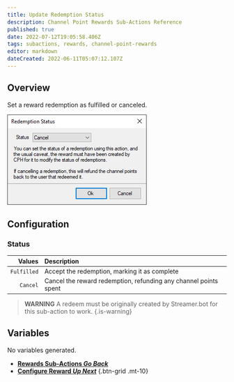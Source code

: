```yaml
---
title: Update Redemption Status
description: Channel Point Rewards Sub-Actions Reference
published: true
date: 2022-07-12T19:05:58.406Z
tags: subactions, rewards, channel-point-rewards
editor: markdown
dateCreated: 2022-06-11T05:07:12.107Z
---
```


## Overview
Set a reward redemption as fulfilled or canceled.

![redemption_status.png](/redemption_status.png)

## Configuration
### Status
| Values | Description |
|-------:|:------------|
|`Fulfilled`| Accept the redemption, marking it as complete
|`Cancel`| Cancel the reward redemption, refunding any channel points spent

> **WARNING**
> A redeem must be originally created by Streamer.bot for this sub-action to work.
{.is-warning}

## Variables
No variables generated.


- [<i class="mdi mdi-chevron-left"></i>**Rewards Sub-Actions *Go Back***](/en/Sub-Actions/Rewards)
- [<i class="mdi mdi-twitch text--twitch"></i>**Configure Reward *Up Next***](/en/Sub-Actions/Rewards/Configure-Reward)
{.btn-grid .mt-10}